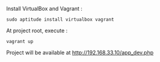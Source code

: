 Install VirtualBox and Vagrant : 

```
sudo aptitude install virtualbox vagrant
```

At project root, execute :

```
vagrant up
```

Project will be available at http://192.168.33.10/app_dev.php